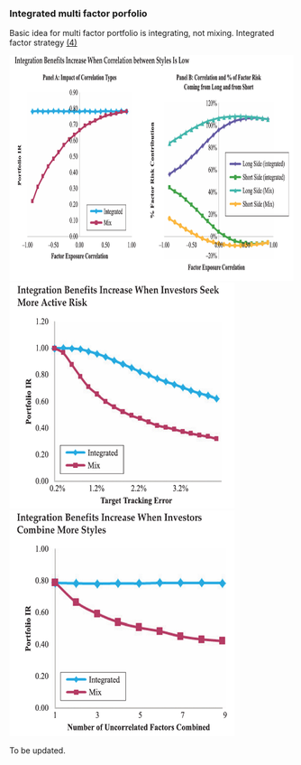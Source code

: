 ### Integrated multi factor porfolio

Basic idea for multi factor portfolio is integrating, not mixing. Integrated factor strategy [(4)](https://www.aqr.com/Insights/Research/White-Papers/Long-Only-Style-Investing) 



<div>
<img src="./image_chapter3/integrate2.png" width="800" height="400">
</div>


<div>
<img src="./image_chapter3/integrate3.png" width="400" height="400">
<img src="./image_chapter3/integrate4.png" width="400" height="400">
</div>



To be updated.